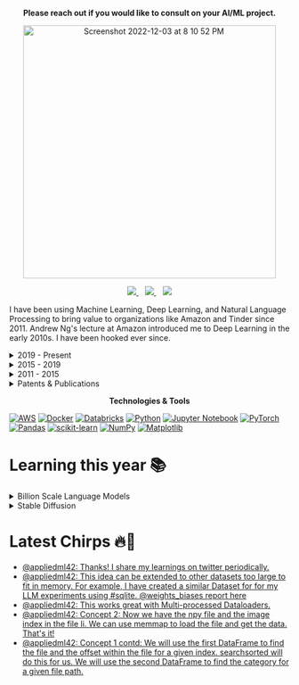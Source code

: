 
<p align="center"><b>Please reach out if you would like to consult on your AI/ML project.</b></p>

<p align="center">
<img width="454" alt="Screenshot 2022-12-03 at 8 10 52 PM" src="https://user-images.githubusercontent.com/88844341/205474021-a1bae1a2-5570-4d31-a996-867945f692f4.png">
</p>

<p align="center">
  <a href="https://www.linkedin.com/in/abhishekpatnia/">
    <img src="https://img.shields.io/badge/linkedin-%230077B5.svg?&style=for-the-badge&logo=linkedin&logoColor=white" />
  </a>&nbsp;&nbsp;
  <a href="https://twitter.com/appliedml42">
    <img src="https://img.shields.io/badge/Twitter-1DA1F2?style=for-the-badge&logo=twitter&logoColor=white" />
  </a>&nbsp;&nbsp;
  <a href="mailto:appliedml42@gmail.com">
    <img src="https://img.shields.io/badge/Gmail-D14836?style=for-the-badge&logo=gmail&logoColor=white" />
  </a>
</p>

I have been using Machine Learning, Deep Learning, and Natural Language Processing to bring value to organizations like Amazon and Tinder since 2011. Andrew Ng's lecture at Amazon introduced me to Deep Learning in the early 2010s. I have been hooked ever since. 

<details><summary>2019 - Present</summary>

## Staff Machine Learning Engineer & Technical Lead, Trust&Safety@Tinder

+ Lead a team of Machine Learning Engineers(dotted line reporting) that is responsible for significant Trust and Safety KPIs. Responsible for hiring, mentoring, and team charter.
+ Pioneered the idea of using human moderation logs to generate weakly labeled training data at Tinder.
+ Led the team’s adoption of CNNs and Transformers for all text classification projects. Significant contributions include setting up from-scratch pre-training patterns for Transformers, Domain-specific tokenization, and text pre-processing algorithms to handle adversarial behavior.
+ Created and led (dotted line) the Escalation and Early Warning team. This team of analysts is responsible for tracking global Trust and Safety KPIs and continuously optimizing detection strategies. Invented KPIs that Trust and Safety org adopted to measure OKRs. This team also provides continuous       feedback to MLEs on new trends and keeps them updated on where to focus while improving their models.
+ Invented many high ROI and robust non-ML detection algorithms. Significantly ones include combining user reporting with early-in-the-funnel signals to catch bad actors robustly and anomaly detection in user-generated text content.
</details>

<details><summary>2015 - 2019</summary>

## Senior Applied Scientist & Technical Lead, Search Experience@Amazon

+ Technical Lead for a team of 6 Applied Scientists working on query understanding.
+ Led the R&D and deployment of Search Experience's first query -> category Deep Learning model. This was a Recurrent Neural Network text classification model trained on months of search logs. This model became the foundation for many other products in the team that needed an understanding of query categories.
+ Pioneered GPU-enabled development, training, inference practices, and infrastructure for Deep Learning in the team. This infrastructure is based on AWS Batch and Docker.
</details>

<details><summary>2011 - 2015</summary>

## Software Engineer, Kindle@Amazon
  
+ Founding engineer on the X-Ray team. This feature identifies topics, characters, images, and important sections of a book. This information is presented to the user in a intuitive user interface. This feature is part of the Amazon Kindle reading experience.
+ Developed algorithms to associate the different aliases used for a character to a single entity. For example, the algorithm will ensure that Mr. Potter and Harry Potter are associated with the same character.
+ Generated n-gram count statistics across the whole Kindle catalog using Map-Reduce and Dynamo DB. This data is used for topic modeling. 
+ Developed the algorithms for identifying critical passages in a book by crowd-sourcing highlight behavior across all Kindle users.
</details>

<details><summary>Patents & Publications</summary>
  
+ Text Classifiers for Small Scale Relevance
+ [Digital Content excerpt Identification](https://patents.google.com/patent/US9910916B1/en)
+ [Identifying entities in a digital work](https://patents.google.com/patent/US9639518B1/en)
+ [Identifying topics in a digital work](https://patents.google.com/patent/US9613003B1/en)
+ [Visual representation of supplemental information for a digital work • Providing supplemental information for a digital work](https://patents.google.com/patent/US20130080881A1/en)
+ [Providing supplemental information for a digital work](https://patents.google.com/patent/US8842085B1/en)
+ [Presenting content in multiple languages](https://patents.google.com/patent/US9684641B1/en)
+ [Providing supplemental information for a digital work in a user interface](https://patents.google.com/patent/US9128581B1/en)
+ [Navigating supplemental information for a digital work](https://patents.google.com/patent/US9471547B1/en)
+ [Display screen having a graphical user interface for providing supplemental information of a digital work](https://patents.google.com/patent/USD674810S1/en)
+ [Layout-aware text extraction from full-text PDF of scientific articles](https://scfbm.biomedcentral.com/articles/10.1186/1751-0473-7-7)
</details>

<p align="center"><b>Technologies & Tools</b></p>

[![AWS](https://img.shields.io/badge/AWS-%23FF9900.svg?style=for-the-badge&logo=amazon-aws&logoColor=white)](https://aws.amazon.com)
[![Docker](https://img.shields.io/badge/docker-%230db7ed.svg?style=for-the-badge&logo=docker&logoColor=white)](https://www.docker.com)
[![Databricks](https://img.shields.io/badge/Databricks-FF3621?style=for-the-badge&logo=Databricks&logoColor=white)](https://www.databricks.com)
[![Python](https://img.shields.io/badge/Python-3776AB?style=for-the-badge&logo=python&logoColor=white)](https://www.python.org)
[![Jupyter Notebook](https://img.shields.io/badge/jupyter-%23FA0F00.svg?style=for-the-badge&logo=jupyter&logoColor=white)](https://jupyter.org)
[![PyTorch](https://img.shields.io/badge/PyTorch-%23EE4C2C.svg?style=for-the-badge&logo=PyTorch&logoColor=white)](https://pytorch.org)
[![Pandas](https://img.shields.io/badge/pandas-%23150458.svg?style=for-the-badge&logo=pandas&logoColor=white)](https://pandas.pydata.org)
[![scikit-learn](https://img.shields.io/badge/scikit--learn-%23F7931E.svg?style=for-the-badge&logo=scikit-learn&logoColor=white)](https://scikit-learn.org/stable/)
[![NumPy](https://img.shields.io/badge/numpy-%23013243.svg?style=for-the-badge&logo=numpy&logoColor=white)](https://numpy.org)
[![Matplotlib](https://img.shields.io/badge/Matplotlib-%23ffffff.svg?style=for-the-badge&logo=Matplotlib&logoColor=black)](https://matplotlib.org)

# Learning this year 📚
<details><summary>Billion Scale Language Models</summary>
  
Billion-scale language models like GPT-2 and GPT-3 and their derivatives have become essential models for accomplishing traditional NLP tasks like classifications. At the same time, they have opened the door to possibilities like code generation. Understanding and training these models require a deep understanding of Transformers and how to train them across multiple GPUs on billions of tokens. In these experiments, I am learning how to train billion parameter models on multiple GPUs on billions of tokens. For more details, go to this [repository](https://github.com/appliedml42/language-modeling). 
</details>

<details><summary>Stable Diffusion</summary>

Stable Diffusion is revolutionizing the Generative AI field. New text-to-image models like DreamBooth are making art accessible to many more people. My personal experience is in Natural Language Processing; however, lucky for me, FastAI just released a new course on Stable Diffusion. I am excited to learn and follow along—more details in this [repository](https://github.com/appliedml42/fastai-stable-diffusion). 
</details>

# Latest Chirps 🔥🐥
<!--START_SECTION:feed-->
* [@appliedml42: Thanks! I share my learnings on twitter periodically.](https:&#x2F;&#x2F;twitter.com&#x2F;appliedml42&#x2F;status&#x2F;1599487878916366337)
* [@appliedml42: This idea can be extended to other datasets too large to fit in memory. For example, I have created a similar Dataset for for my LLM experiments using #sqlite. @weights_biases report here](https:&#x2F;&#x2F;twitter.com&#x2F;appliedml42&#x2F;status&#x2F;1599487877423206400)
* [@appliedml42: This works great with Multi-processed Dataloaders.](https:&#x2F;&#x2F;twitter.com&#x2F;appliedml42&#x2F;status&#x2F;1599487875246014466)
* [@appliedml42: Concept 2: Now we have the npy file and the image index in the file li. We can use memmap to load the file and get the data. That&#39;s it!](https:&#x2F;&#x2F;twitter.com&#x2F;appliedml42&#x2F;status&#x2F;1599487862139162624)
* [@appliedml42: Concept 1 contd: We will use the first DataFrame to find the file and the offset within the file for a given index. searchsorted will do this for us. We will use the second DataFrame to find the category for a given file path.](https:&#x2F;&#x2F;twitter.com&#x2F;appliedml42&#x2F;status&#x2F;1599487858808860672)
<!--END_SECTION:feed-->
